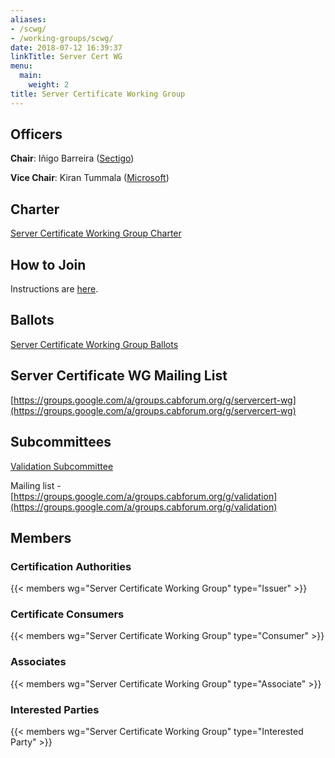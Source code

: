 ```yaml
---
aliases:
- /scwg/
- /working-groups/scwg/
date: 2018-07-12 16:39:37
linkTitle: Server Cert WG
menu:
  main:
    weight: 2
title: Server Certificate Working Group
---
```


## Officers

**Chair**: Iñigo Barreira ([Sectigo](https://sectigo.com/))

**Vice Chair**: Kiran Tummala ([Microsoft](https://www.microsoft.com))

## Charter

[Server Certificate Working Group Charter](charter/)

## How to Join

Instructions are [here](/about/information/potential-members/).

## Ballots

[Server Certificate Working Group Ballots](ballots/)

## Server Certificate WG Mailing List

[https://groups.google.com/a/groups.cabforum.org/g/servercert-wg](https://groups.google.com/a/groups.cabforum.org/g/servercert-wg)

## Subcommittees

[Validation Subcommittee](/working-groups/server/validation-subcommittee/)

Mailing list - [https://groups.google.com/a/groups.cabforum.org/g/validation](https://groups.google.com/a/groups.cabforum.org/g/validation)

## Members 

### Certification Authorities

{{< members wg="Server Certificate Working Group" type="Issuer" >}}

### Certificate Consumers

{{< members wg="Server Certificate Working Group" type="Consumer" >}}

### Associates

{{< members wg="Server Certificate Working Group" type="Associate" >}}

### Interested Parties

{{< members wg="Server Certificate Working Group" type="Interested Party" >}}
